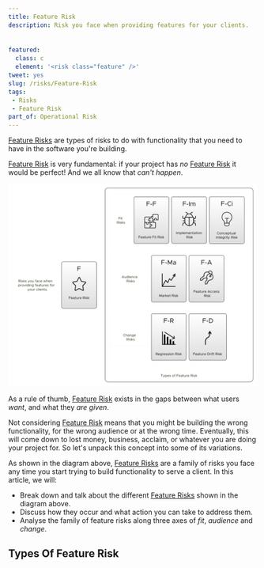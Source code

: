 ```yaml
---
title: Feature Risk
description: Risk you face when providing features for your clients.


featured: 
  class: c
  element: '<risk class="feature" />'
tweet: yes
slug: /risks/Feature-Risk
tags: 
 - Risks
 - Feature Risk
part_of: Operational Risk
---
```

[Feature Risks](/tags/Feature-Risk) are types of risks to do with functionality that you need to have in the software you're building.  


[Feature Risk](/tags/Feature-Risk) is very fundamental:  if your project has _no_ [Feature Risk](/tags/Feature-Risk) it would be perfect!  And we all know that _can't happen_.

![Feature Risk Family](/img/generated/risks/feature/feature-risks.png)

As a rule of thumb, [Feature Risk](/tags/Feature-Risk) exists in the gaps between what users _want_, and what they _are given_.

Not considering [Feature Risk](/tags/Feature-Risk) means that you might be building the wrong functionality, for the wrong audience or at the wrong time.  Eventually, this will come down to lost money, business, acclaim, or whatever you are doing your project for.  So let's unpack this concept into some of its variations.

As shown in the diagram above, [Feature Risks](/tags/Feature-Risk) are a family of risks you face any time you start trying to build functionality to serve a client.  In this article, we will:
 - Break down and talk about the different [Feature Risks](/tags/Feature-Risk) shown in the diagram above.  
 - Discuss how they occur and what action you can take to address them.
 - Analyse the family of feature risks along three axes of _fit_, _audience_ and _change_.
 
## Types Of Feature Risk

<TagList tag="Feature Risk" filter="risks/Feature-Risks" /> 

